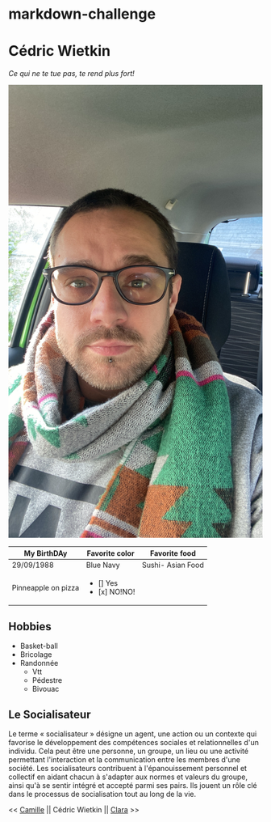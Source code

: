 # markdown-challenge
# Cédric Wietkin

*Ce qui ne te tue pas, te rend plus fort!*

<img src="tof.JPG">

| My BirthDAy | Favorite color  | Favorite food    |
|-------------|-----------------|------------------|
|29/09/1988   | Blue Navy       |Sushi- Asian Food |
|Pinneapple on pizza | <ul><li> [] Yes</li><li> [x] NO!NO!</li></ul> |

## Hobbies
<ul>
<li>Basket-ball</li>
<li>Bricolage</li>
<li>Randonnée<ul><li>Vtt</li><li>Pédestre</li><li>Bivouac</li></ul></li>
</ul>


## Le Socialisateur
Le terme « socialisateur » désigne un agent, une action ou un contexte qui favorise le développement des compétences sociales et relationnelles d'un individu. Cela peut être une personne, un groupe, un lieu ou une activité permettant l'interaction et la communication entre les membres d'une société.
Les socialisateurs contribuent à l'épanouissement personnel et collectif en aidant chacun à s'adapter aux normes et valeurs du groupe, ainsi qu'à se sentir intégré et accepté parmi ses pairs. Ils jouent un rôle clé dans le processus de socialisation tout au long de la vie.






<< [Camille]() || Cédric Wietkin || [Clara](https://github.com/clamaha) >>


